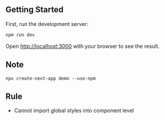 ## Getting Started

First, run the development server:

```bash
npm run dev
```

Open [http://localhost:3000](http://localhost:3000) with your browser to see the result.

## Note
```
npx create-next-app demo --use-npm
```

## Rule
* Cannot import global styles into component level
